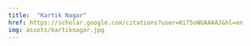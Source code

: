 ```yaml
---
title:  "Kartik Nagar"
href: https://scholar.google.com/citations?user=KiT5oNUAAAAJ&hl=en
img: assets/kartiknagar.jpg
---
```

